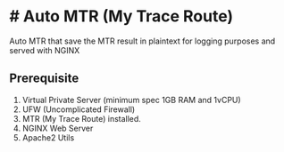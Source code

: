 # # Auto MTR (My Trace Route)

Auto MTR that save the MTR result in plaintext for logging purposes and served with NGINX

## Prerequisite

1. Virtual Private Server (minimum spec 1GB RAM and 1vCPU)
2. UFW (Uncomplicated Firewall)
3. MTR (My Trace Route) installed.
4. NGINX Web Server
5. Apache2 Utils